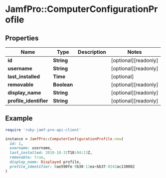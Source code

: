 # JamfPro::ComputerConfigurationProfile

## Properties

| Name | Type | Description | Notes |
| ---- | ---- | ----------- | ----- |
| **id** | **String** |  | [optional][readonly] |
| **username** | **String** |  | [optional][readonly] |
| **last_installed** | **Time** |  | [optional] |
| **removable** | **Boolean** |  | [optional][readonly] |
| **display_name** | **String** |  | [optional][readonly] |
| **profile_identifier** | **String** |  | [optional][readonly] |

## Example

```ruby
require 'ruby-jamf-pro-api-client'

instance = JamfPro::ComputerConfigurationProfile.new(
  id: 1,
  username: username,
  last_installed: 2018-10-31T18:04:13Z,
  removable: true,
  display_name: Displayed profile,
  profile_identifier: 0ae590fe-9b30-11ea-bb37-0242ac130002
)
```

